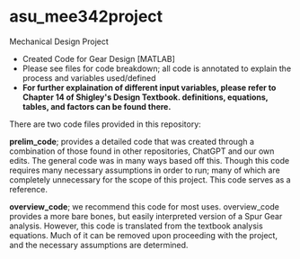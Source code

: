 # asu_mee342project
Mechanical Design Project

- Created Code for Gear Design [MATLAB]
- Please see files for code breakdown; all code is annotated to explain the process and variables used/defined
- **For further explaination of different input variables, please refer to Chapter 14 of Shigley's Design Textbook. definitions, equations, tables, and factors can be found there.**

There are two code files provided in this repository:

  **prelim_code**; provides a detailed code that was created through a combination of those found in other repositories, ChatGPT and our own edits. The general code was in many ways based off this. Though this code requires many necessary assumptions in order to run; many of which are completely unnecessary for the scope of this project. This code serves as a reference.
  
  **overview_code**; we recommend this code for most uses. overview_code provides a more bare bones, but easily interpreted version of a Spur Gear analysis. However, this code is translated from the textbook analysis equations. Much of it can be removed upon proceeding with the project, and the necessary assumptions are determined.
